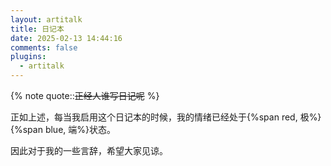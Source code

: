 ```yaml
---
layout: artitalk
title: 日记本
date: 2025-02-13 14:44:16
comments: false
plugins:
  - artitalk
---
```


{% note quote::~~正经人谁写日记呢~~ %}

正如上述，每当我启用这个日记本的时候，我的情绪已经处于{%span red, 极%}{%span blue, 端%}状态。

因此对于我的一些言辞，希望大家见谅。
